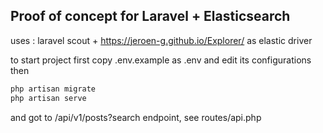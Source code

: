 ## Proof of concept for Laravel + Elasticsearch

uses : laravel scout + https://jeroen-g.github.io/Explorer/ as elastic driver

to start project first copy .env.example as .env and edit its configurations then
```bash
php artisan migrate
php artisan serve
```
and got to /api/v1/posts?search endpoint,
see routes/api.php
